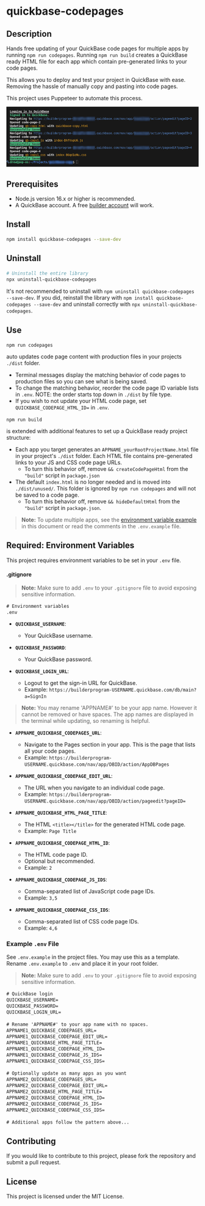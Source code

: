 # quickbase-codepages

## Description

Hands free updating of your QuickBase code pages for multiple apps by running `npm run codepages`. Running `npm run build` creates a QuickBase ready HTML file for each app which contain pre-generated links to your code pages.

This allows you to deploy and test your project in QuickBase with ease. Removing the hassle of manually copy and pasting into code pages.

This project uses Puppeteer to automate this process.

![Copy code page in the terminal](copyExample.png)

## Prerequisites

- Node.js version 16.x or higher is recommended.
- A QuickBase account. A free [builder account](https://www.quickbase.com/builder-program) will work.

## Install

```bash
npm install quickbase-codepages --save-dev
```

## Uninstall

```bash
# Uninstall the entire library
npx uninstall-quickbase-codepages
```

It's not recommended to uninstall with `npm uninstall quickbase-codepages --save-dev`. If you did, reinstall the library with `npm install quickbase-codepages --save-dev` and uninstall correctly with `npx uninstall-quickbase-codepages`.

## Use

`npm run codepages`

auto updates code page content with production files in your projects `./dist` folder.

- Terminal messages display the matching behavior of code pages to production files so you can see what is being saved.
- To change the matching behavior, reorder the code page ID variable lists in `.env`. NOTE: the order starts top down in `./dist` by file type.
- If you wish to not update your HTML code page, set `QUICKBASE_CODEPAGE_HTML_ID=` in `.env`.

`npm run build`

is extended with additional features to set up a QuickBase ready project structure:

- Each app you target generates an `APPNAME_yourRootProjectName.html` file in your project's `./dist` folder. Each HTML file contains pre-generated links to your JS and CSS code page URLs.
  - To turn this behavior off, remove `&& createCodePageHtml` from the `"build"` script in `package.json`
- The default `index.html` is no longer needed and is moved into `./dist/unused/`. This folder is ignored by `npm run codepages` and will not be saved to a code page.
  - To turn this behavior off, remove `&& hideDefaultHtml` from the `"build"` script in `package.json`.

> **Note:** To update multiple apps, see the [environment variable example](https://github.com/DrewBradfordXYZ/quickbase-codepages?tab=readme-ov-file#example-env-file) in this document or read the comments in the `.env.example` file.

## Required: Environment Variables

This project requires environment variables to be set in your `.env` file.

#### .gitignore

> **Note:** Make sure to add `.env` to your `.gitignore` file to avoid exposing sensitive information.

```gitignore
# Environment variables
.env
```

- **`QUICKBASE_USERNAME`**:

  - Your QuickBase username.

- **`QUICKBASE_PASSWORD`**:

  - Your QuickBase password.

- **`QUICKBASE_LOGIN_URL`**:

  - Logout to get the sign-in URL for QuickBase.
  - Example: `https://builderprogram-USERNAME.quickbase.com/db/main?a=SignIn`

> **Note:** You may rename 'APPNAME#' to be your app name. However it cannot be removed or have spaces. The app names are displayed in the terminal while updating, so renaming is helpful.

- **`APPNAME_QUICKBASE_CODEPAGES_URL`**:

  - Navigate to the Pages section in your app. This is the page that lists all your code pages.
  - Example: `https://builderprogram-USERNAME.quickbase.com/nav/app/DBID/action/AppDBPages`

- **`APPNAME_QUICKBASE_CODEPAGE_EDIT_URL`**:

  - The URL when you navigate to an individual code page.
  - Example: `https://builderprogram-USERNAME.quickbase.com/nav/app/DBID/action/pageedit?pageID=`

- **`APPNAME_QUICKBASE_HTML_PAGE_TITLE`**:

  - The HTML `<title></title>` for the generated HTML code page.
  - Example: `Page Title`

- **`APPNAME_QUICKBASE_CODEPAGE_HTML_ID`**:

  - The HTML code page ID.
  - Optional but recommended.
  - Example: `2`

- **`APPNAME_QUICKBASE_CODEPAGE_JS_IDS`**:

  - Comma-separated list of JavaScript code page IDs.
  - Example: `3,5`

- **`APPNAME_QUICKBASE_CODEPAGE_CSS_IDS`**:

  - Comma-separated list of CSS code page IDs.
  - Example: `4,6`

### Example `.env` File

See `.env.example` in the project files. You may use this as a template. Rename `.env.example` to `.env` and place it in your root folder.

> **Note:** Make sure to add `.env` to your `.gitignore` file to avoid exposing sensitive information.

```properties
# QuickBase login
QUICKBASE_USERNAME=
QUICKBASE_PASSWORD=
QUICKBASE_LOGIN_URL=

# Rename 'APPNAME#' to your app name with no spaces.
APPNAME1_QUICKBASE_CODEPAGES_URL=
APPNAME1_QUICKBASE_CODEPAGE_EDIT_URL=
APPNAME1_QUICKBASE_HTML_PAGE_TITLE=
APPNAME1_QUICKBASE_CODEPAGE_HTML_ID=
APPNAME1_QUICKBASE_CODEPAGE_JS_IDS=
APPNAME1_QUICKBASE_CODEPAGE_CSS_IDS=

# Optionally update as many apps as you want
APPNAME2_QUICKBASE_CODEPAGES_URL=
APPNAME2_QUICKBASE_CODEPAGE_EDIT_URL=
APPNAME2_QUICKBASE_HTML_PAGE_TITLE=
APPNAME2_QUICKBASE_CODEPAGE_HTML_ID=
APPNAME2_QUICKBASE_CODEPAGE_JS_IDS=
APPNAME2_QUICKBASE_CODEPAGE_CSS_IDS=

# Additional apps follow the pattern above...
```

## Contributing

If you would like to contribute to this project, please fork the repository and submit a pull request.

## License

This project is licensed under the MIT License.
